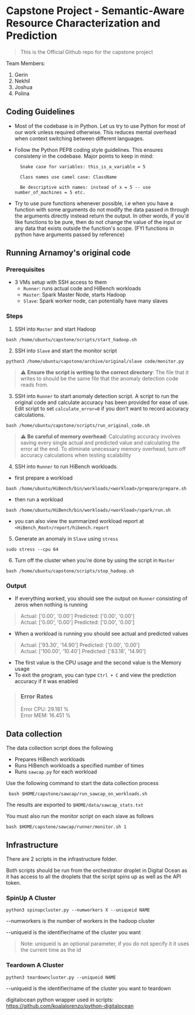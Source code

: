 # Capstone Project - Semantic-Aware Resource Characterization and Prediction

> This is the Official Github repo for the capstone project

Team Members:

1. Gerin
2. Nekhil
3. Joshua
4. Polina

## Coding Guidelines

* Most of the codebase is in Python. Let us try to use Python for most of our work unless required otherwise. This reduces mental overhead when context switching between different languages.

* Follow the Python PEP8 coding style guidelines. This ensures consisteny in the codebase. Major points to keep in mind:

        Snake case for variables: this_is_a_variable = 5

        Class names use camel case: ClassName

        Be descriptive with names: instead of x = 5 -- use number_of_machines = 5 etc.
        
* Try to use pure functions whenever possible, i.e when you have a function with some arguments do not modify the data passed in through the arguments directly instead return the output. In other words, if you'd like functions to be pure, then do not change the value of the input or any data that exists outside the function's scope. (FYI functions in python have arguments passed by reference)

## Running Arnamoy's original code

### Prerequisites
 * 3 VMs setup with SSH access to them
     * `Runner`: runs actual code and HiBench workloads
     * `Master`: Spark Master Node, starts Hadoop
     * `Slave`: Spark worker node, can potentially have many slaves

### Steps
1. SSH into `Master` and start Hadoop
```
bash /home/ubuntu/capstone/scripts/start_hadoop.sh
```

2. SSH into `Slave` and start the monitor script
```
python3 /home/ubuntu/capstone/archive/original/slave code/monitor.py
```

> :warning: **Ensure the script is writing to the correct directory**: The file that it writes to should be the same file that the anomaly detection code reads from.

3. SSH into `Runner` to start anomaly detection script. A script to run the original code and calculate accuracy has been provided for ease of use. Edit script to set `calculate_error=0` if you don't want to record accuracy calculations.
```
bash /home/ubuntu/capstone/scripts/run_original_code.sh
```

> :warning: **Be careful of memory overhead**: Calculating accuracy involves saving every single actual and predicted value and calculating the error at the end. To eliminate unecessary memory overhead, turn off accuracy calculations when testing scalability

4. SSH into `Runner` to run HiBench workloads.
* first prepare a workload
```
bash /home/ubuntu/HiBench/bin/workloads/<workload>/prepare/prepare.sh
```
* then run a workload
```
bash /home/ubuntu/HiBench/bin/workloads/<workload>/spark/run.sh
```
* you can also view the summarized workload report at `<HiBench_Root>/report/hibench.report`

5. Generate an anomaly in `Slave` using `stress`
```
sudo stress --cpu 64
```

6. Turn off the cluster when you're done by using the script in `Master`
```
bash /home/ubuntu/capstone/scripts/stop_hadoop.sh
```

### Output
* If everything worked, you should see the output on `Runner` consisting of zeros when nothing is running
> Actual: ['0.00', '0.00'] Predicted: ['0.00', '0.00']  
> Actual: ['0.00', '0.00'] Predicted: ['0.00', '0.00']

* When a workload is running you should see actual and predicted values
> Actual: ['93.30', '14.90'] Predicted: ['0.00', '0.00']  
> Actual: ['100.00', '10.40'] Predicted: ['83.18', '14.90']

* The first value is the CPU usage and the second value is the Memory usage
* To exit the program, you can type `Ctrl + C` and view the prediction accuracy if it was enabled
> ### Error Rates ###  
> Error CPU: 29.181 %  
> Error MEM: 16.451 %  

## Data collection
The data collection script does the following
- Prepares HiBench workloads
- Runs HiBench workloads a specified number of times
- Runs `sawcap.py` for each workload

Use the following command to start the data collection process
```
 bash $HOME/capstone/sawcap/run_sawcap_on_workloads.sh
```
The results are exported to `$HOME/data/sawcap_stats.txt`

You must also run the monitor script on each slave as follows
```
bash $HOME/capstone/sawcap/runner/monitor.sh 1
```

## Infrastructure
There are 2 scripts in the infrastructure folder. 

Both scripts should be run from the orchestrator droplet in Digital Ocean as it has access to all the droplets that the script spins up as well as the API token.

### SpinUp A Cluster
```
python3 spinupcluster.py --numworkers X --uniqueid NAME
```
--numworkers is the number of workers in the hadoop cluster

--uniqueid is the identifier/name of the cluster you want

> Note: uniqueid is an optional parameter, if you do not specify it it uses the current time as the id

### Teardown A Cluster
```
python3 teardowncluster.py --uniqueid NAME
```
--uniqueid is the identifier/name of the cluster you want to teardown

digitalocean python wrapper used in scripts: https://github.com/koalalorenzo/python-digitalocean
